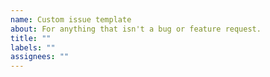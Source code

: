 ```yaml
---
name: Custom issue template
about: For anything that isn't a bug or feature request.
title: ""
labels: ""
assignees: ""
---
```


